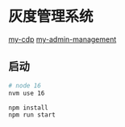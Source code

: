 # 灰度管理系统

[my-cdp]() [my-admin-management]()

## 启动

```bash
# node 16
nvm use 16

npm install
npm run start
```
